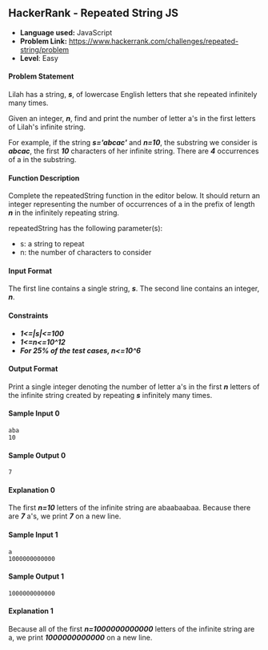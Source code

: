 ## HackerRank - Repeated String JS
- **Language used:** JavaScript 
- **Problem Link:** https://www.hackerrank.com/challenges/repeated-string/problem
- **Level**: Easy


#### Problem Statement
Lilah has a string, _**s**_, of lowercase English letters that she repeated infinitely many times.

Given an integer, _**n**_, find and print the number of letter a's in the first  letters of Lilah's infinite string.

For example, if the string _**s='abcac'**_ and _**n=10**_, the substring we consider is _**abcac**_, the first _**10**_ characters of her infinite string. There are _**4**_ occurrences of a in the substring.

#### Function Description

Complete the repeatedString function in the editor below. It should return an integer representing the number of occurrences of a in the prefix of length _**n**_ in the infinitely repeating string.

repeatedString has the following parameter(s):

- s: a string to repeat
- n: the number of characters to consider

#### Input Format

The first line contains a single string, _**s**_.
The second line contains an integer, _**n**_.


#### Constraints

- _**1<=|s|<=100**_
- _**1<=n<=10^12**_
- _**For 25% of the test cases, n<=10^6**_


#### Output Format

Print a single integer denoting the number of letter a's in the first _**n**_ letters of the infinite string created by repeating  _**s**_ infinitely many times.


#### Sample Input 0

```
aba
10
```

#### Sample Output 0

```
7
```

#### Explanation 0

The first _**n=10**_ letters of the infinite string are abaabaabaa. Because there are _**7**_ a's, we print _**7**_ on a new line.

#### Sample Input 1

```
a
1000000000000
```

#### Sample Output 1

```
1000000000000
```

#### Explanation 1

Because all of the first _**n=1000000000000**_ letters of the infinite string are a, we print _**1000000000000**_ on a new line.

